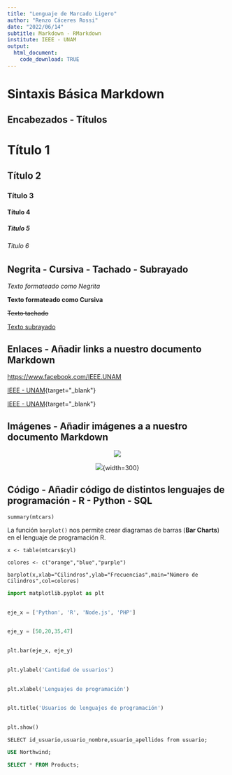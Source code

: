 ```yaml
---
title: "Lenguaje de Marcado Ligero"
author: "Renzo Cáceres Rossi"
date: "2022/06/14"
subtitle: Markdown - RMarkdown
institute: IEEE - UNAM
output:
  html_document:
    code_download: TRUE
---
```


<!-- Añadir comentarios a nuestro documento Markdown - HTML tags -->


# Sintaxis Básica Markdown

## Encabezados - Títulos

# Título 1
## Título 2
### Título 3
#### Título 4
##### Título 5
###### Título 6

## Negrita - Cursiva - Tachado - Subrayado

*Texto formateado como Negrita*

**Texto formateado como Cursiva**

~~Texto tachado~~

<u>Texto subrayado</u>

## Enlaces - Añadir links a nuestro documento Markdown

<https://www.facebook.com/IEEE.UNAM>


[IEEE - UNAM](https://www.facebook.com/IEEE.UNAM){target="_blank"}

[IEEE - UNAM](https://www.facebook.com/IEEE.UNAM "Ingresa al IEEE UNAM"){target="_blank"}


## Imágenes - Añadir imágenes a a nuestro documento Markdown

<center>

![](logo_r.png)


![](https://d33wubrfki0l68.cloudfront.net/aee91187a9c6811a802ddc524c3271302893a149/a7003/images/bandthree2.png){width=300}

</center>


## Código - Añadir código de distintos lenguajes de programación - R - Python - SQL


    summary(mtcars)
    
La función `barplot()` nos permite crear diagramas de barras (**Bar Charts**) en el lenguaje de programación R.

```
x <- table(mtcars$cyl)

colores <- c("orange","blue","purple")

barplot(x,xlab="Cilindros",ylab="Frecuencias",main="Número de Cilindros",col=colores)
```

```Python
import matplotlib.pyplot as plt
 

eje_x = ['Python', 'R', 'Node.js', 'PHP']
 

eje_y = [50,20,35,47]
 

plt.bar(eje_x, eje_y)
 

plt.ylabel('Cantidad de usuarios')
 

plt.xlabel('Lenguajes de programación')
 

plt.title('Usuarios de lenguajes de programación')
 

plt.show()
```

    SELECT id_usuario,usuario_nombre,usuario_apellidos from usuario;
    
```sql
USE Northwind;

SELECT * FROM Products;
```
